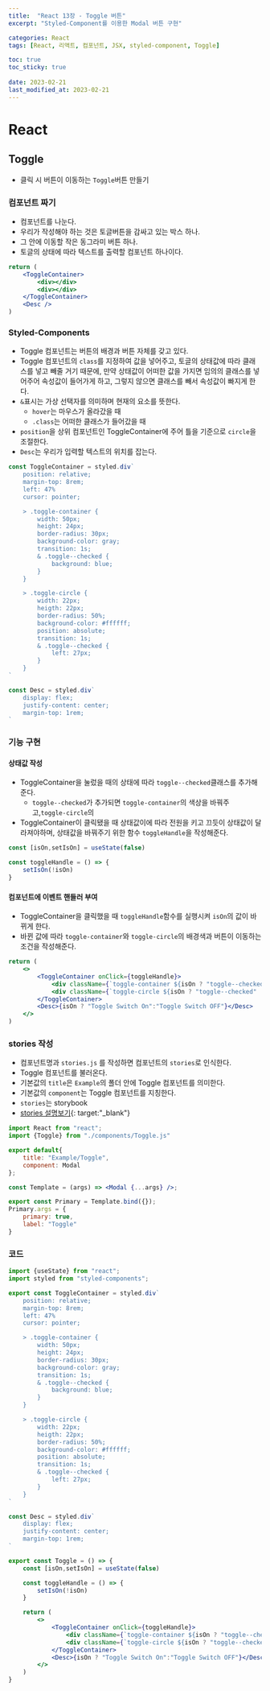 ```yaml
---
title:  "React 13장 - Toggle 버튼"
excerpt: "Styled-Component를 이용한 Modal 버튼 구현"

categories: React
tags: [React, 리액트, 컴포넌트, JSX, styled-component, Toggle]

toc: true
toc_sticky: true
 
date: 2023-02-21
last_modified_at: 2023-02-21
---
```

# React
## Toggle
- 클릭 시 버튼이 이동하는 `Toggle`버튼 만들기

### 컴포넌트 짜기
- 컴포넌트를 나눈다.
- 우리가 작성해야 하는 것은 토글버튼을 감싸고 있는 박스 하나.
- 그 안에 이동할 작은 동그라미 버튼 하나.
- 토글의 상태에 따라 텍스트를 출력할 컴포넌트 하나이다.


```jsx
return (
    <ToggleContainer>
        <div></div>
        <div></div>
    </ToggleContainer>
    <Desc />
)
```


### Styled-Components
- Toggle 컴포넌트는 버튼의 배경과 버튼 자체를 갖고 있다.
- Toggle 컴포넌트의 `class`를 지정하여 값을 넣어주고, 토글의 상태값에 따라 클래스를 넣고 빼줄 거기 때문에, 만약 상태값이 어떠한 값을 가지면 임의의 클래스를 넣어주어 속성값이 들어가게 하고, 그렇지 않으면 클래스를 빼서 속성값이 빠지게 한다.
- `&`표시는 가상 선택자를 의미하며 현재의 요소를 뜻한다.
  - `hover`는 마우스가 올라갔을 때
  - `.class`는 어떠한 클래스가 들어갔을 때
- `position`을 상위 컴포넌트인 ToggleContainer에 주어 틀을 기준으로 `circle`을 조절한다.
- `Desc`는 우리가 입력할 텍스트의 위치를 잡는다.



```jsx
const ToggleContainer = styled.div`
    position: relative;
    margin-top: 8rem;
    left: 47%
    cursor: pointer;

    > .toggle-container {
        width: 50px;
        height: 24px;
        border-radius: 30px;
        background-color: gray;
        transition: 1s;
        & .toggle--checked {
            background: blue;
        }
    }

    > .toggle-circle {
        width: 22px;
        heigth: 22px;
        border-radius: 50%;
        background-color: #ffffff;
        position: absolute;
        transition: 1s;
        & .toggle--checked {
            left: 27px;
        }
    }
`

const Desc = styled.div`
    display: flex;
    justify-content: center;
    margin-top: 1rem;
`
```


### 기능 구현
#### 상태값 작성
- ToggleContainer을 눌렀을 때의 상태에 따라 `toggle--checked`클래스를 추가해준다.
  - `toggle--checked`가 추가되면 `toggle-container`의 색상을 바꿔주고,`toggle-circle`의 
- ToggleContainer이 클릭됐을 때 상태값이에 따라 전원을 키고 끄듯이 상태값이 달라져야하며, 상태값을 바꿔주기 위한 함수 `toggleHandle`을 작성해준다. 


```jsx
const [isOn,setIsOn] = useState(false)

const toggleHandle = () => {
    setIsOn(!isOn)
}
```


#### 컴포넌트에 이벤트 핸들러 부여
- ToggleContainer을 클릭했을 때 `toggleHandle`함수를 실행시켜 `isOn`의 값이 바뀌게 한다.
- 바뀐 값에 따라 `toggle-container`와 `toggle-circle`의 배경색과 버튼이 이동하는 조건을 작성해준다.



```jsx
return (
    <>
        <ToggleContainer onClick={toggleHandle}>
            <div className={`toggle-container ${isOn ? "toggle--checked" : ""}`} />
            <div className={`toggle-circle ${isOn ? "toggle--checked" : ""}`} />
        </ToggleContainer>
        <Desc>{isOn ? "Toggle Switch On":"Toggle Switch OFF"}</Desc>
    </>
)
```


### stories 작성
- 컴포넌트명과 `stories.js` 를 작성하면 컴포넌트의 `stories`로 인식한다.
- Toggle 컴포넌트를 불러온다.
- 기본값의 `title`은 `Example`의 폴더 안에 Toggle 컴포넌트를 의미한다.
- 기본값의 `component`는 Toggle 컴포넌트를 지칭한다.
- `stories`는 storybook
- [stories 설명보기](https://choigirang.github.io/react/3-React-Storybook/){: target:"_blank"}


```jsx
import React from "react";
import {Toggle} from "./components/Toggle.js"

export default{
    title: "Example/Toggle",
    component: Modal
};

const Template = (args) => <Modal {...args} />;

export const Primary = Template.bind({});
Primary.args = {
    primary: true,
    label: "Toggle"
}
```



### 코드
```jsx
import {useState} from "react";
import styled from "styled-components";

export const ToggleContainer = styled.div`
    position: relative;
    margin-top: 8rem;
    left: 47%
    cursor: pointer;

    > .toggle-container {
        width: 50px;
        height: 24px;
        border-radius: 30px;
        background-color: gray;
        transition: 1s;
        & .toggle--checked {
            background: blue;
        }
    }

    > .toggle-circle {
        width: 22px;
        heigth: 22px;
        border-radius: 50%;
        background-color: #ffffff;
        position: absolute;
        transition: 1s;
        & .toggle--checked {
            left: 27px;
        }
    }
`

const Desc = styled.div`
    display: flex;
    justify-content: center;
    margin-top: 1rem;
`

export const Toggle = () => {
    const [isOn,setIsOn] = useState(false)

    const toggleHandle = () => {
        setIsOn(!isOn)
    }

    return (
        <>
            <ToggleContainer onClick={toggleHandle}>
                <div className={`toggle-container ${isOn ? "toggle--checked" : ""}`} />
                <div className={`toggle-circle ${isOn ? "toggle--checked" : ""}`} />
            </ToggleContainer>
            <Desc>{isOn ? "Toggle Switch On":"Toggle Switch OFF"}</Desc>
        </>
    )
}
```